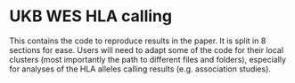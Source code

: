 # UKB WES HLA calling

This contains the code to reproduce results in the paper. It is split in 8 sections for ease. Users will need to adapt some of the code for their local clusters (most importantly the path to different files and folders), especially for analyses of the HLA alleles calling results (e.g. association studies).
